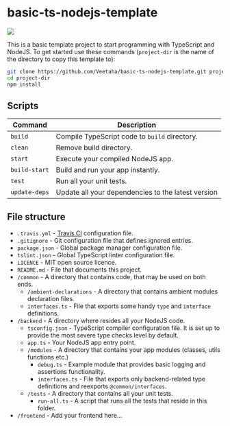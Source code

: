 # basic-ts-nodejs-template

![](https://travis-ci.com/Veetaha/basic-ts-nodejs-template.svg?branch=master)

This is a basic template project to start programming with TypeScript and NodeJS.
To get started use these commands (`project-dir` is the name of the directory to copy this template to):

```bash
git clone https://github.com/Veetaha/basic-ts-nodejs-template.git project-dir
cd project-dir
npm install
```

## Scripts
|Command|Description|
|--|--|
|`build`      | Compile TypeScript code to `build` directory.      |
|`clean`      | Remove build directory.                            |
|`start`      | Execute your compiled NodeJS app.                  |
|`build-start`| Build and run your app instantly.                  |
|`test`       | Run all your unit tests.                           |
|`update-deps`| Update all your dependencies to the latest version |


## File structure

* `.travis.yml` - [Travis CI](https://travis-ci.com/) configuration file.
* `.gitignore` - Git configuration file that defines ignored entries.
* `package.json` - Global package manager configuration file.
* `tslint.json` - Global TypeScript linter configuration file.
* `LICENCE` - MIT open source licence.
* `README.md` - File that documents this project.
* `/common` - A directory that contains code, that may be used on both ends.
    * `/ambient-declarations` - A directory that contains ambient modules declaration files.
    * `interfaces.ts` - File that exports some handy `type` and `interface` definitions.
* `/backend` - A directory where resides all your NodeJS code.
    * `tsconfig.json` - TypeScript compiler configuration file. It is set up to provide the most severe type checks level by default.
    * `app.ts` - Your NodeJS app entry point.
    * `/modules` - A directory that contains your app modules (classes, utils functions etc.)
        * `debug.ts` - Example module that provides basic logging and assertions functionality.
        * `interfaces.ts` - File that exports only backend-related type definitions and reexports `@common/interfaces`.
    * `/tests` - A directory that contains all your unit tests.
        * `run-all.ts` - A script that runs all the tests that reside in this folder.
* `/frontend` - Add your frontend here...

